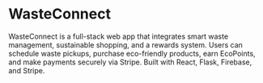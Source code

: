 # WasteConnect
WasteConnect is a full-stack web app that integrates smart waste management, sustainable shopping, and a rewards system. Users can schedule waste pickups, purchase eco-friendly products, earn EcoPoints, and make payments securely via Stripe. Built with React, Flask, Firebase, and Stripe.
